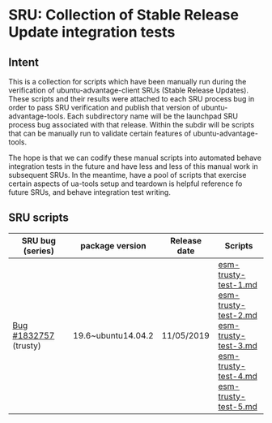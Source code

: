 # SRU: Collection of Stable Release Update integration tests
## Intent
This is a collection for scripts which have been manually run during the verification of ubuntu-advantage-client SRUs (Stable Release Updates). These scripts and their results were attached to each SRU process bug in order to pass SRU verification and publish that version of ubuntu-advantage-tools. Each subdirectory name will be the launchpad SRU process bug associated with that release. Within the subdir will be scripts that can be manually run to validate certain features of ubuntu-advantage-tools.

The hope is that we can codify these manual scripts into automated behave integration tests in the future and have less and less of this manual work in subsequent SRUs. In the meantime, have a pool of scripts that exercise certain aspects of ua-tools setup and teardown is helpful reference fo future SRUs, and behave integration test writing.

## SRU scripts


| SRU bug (series)| package version | Release date | Scripts |
| -------- | -------- | -------- | ------- |
| [Bug #1832757](https://bugs.launchpad.net/ubuntu/+source/ubuntu-advantage-tools/+bug/1832757) (trusty)    |  19.6~ubuntu14.04.2  | 11/05/2019 |  [esm-trusty-test-1.md](./1832757/esm-trusty-test-1.md)<br/>[esm-trusty-test-2.md](./1832757/esm-trusty-test-2.md)<br/>[esm-trusty-test-3.md](./1832757/esm-trusty-test-3.md)<br/>[esm-trusty-test-4.md](./1832757/esm-trusty-test-4.md)<br/>[esm-trusty-test-5.md](./1832757/esm-trusty-test-5.md)<br/> |

